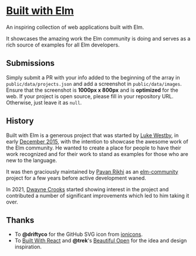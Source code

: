# [Built with Elm](https://builtwithelm.co/)

An inspiring collection of web applications built with Elm.

It showcases the amazing work the Elm community is doing and serves as a rich
source of examples for all Elm developers.

## Submissions

Simply submit a PR with your info added to the beginning of the array in
`public/data/projects.json` and add a screenshot in `public/data/images`. Ensure that the
screenshot is **1000px x 800px** and is **optimized** for the web. If your
project is open source, please fill in your repository URL. Otherwise, just
leave it as `null`.

## History

Built with Elm is a generous project that was started by
[Luke Westby](https://github.com/lukewestby), in early
[December 2015](https://github.com/lukewestby/builtwithelm/commit/bc05fa3515604fd0aab05aeed351aedfb9cbb6dc),
with the intention to showcase the awesome work of the Elm community. He wanted
to create a place for people to have their work recognized and for their work
to stand as examples for those who are new to the language.

It was then graciously maintained by [Pavan Rikhi](https://github.com/prikhi)
as an [elm-community](https://github.com/elm-community) project for a few years
before active development waned.

In 2021, [Dwayne Crooks](https://github.com/dwayne) started showing interest in
the project and contributed a number of significant improvements which led to
him taking it over.

## Thanks

- To **@driftyco** for the GitHub SVG icon from
[ionicons](https://ionicons.com/).
- To [Built With React](http://builtwithreact.io/) and **@trek**'s
[Beautiful Open](https://beautifulopen.com/) for the idea and design
inspiration.
